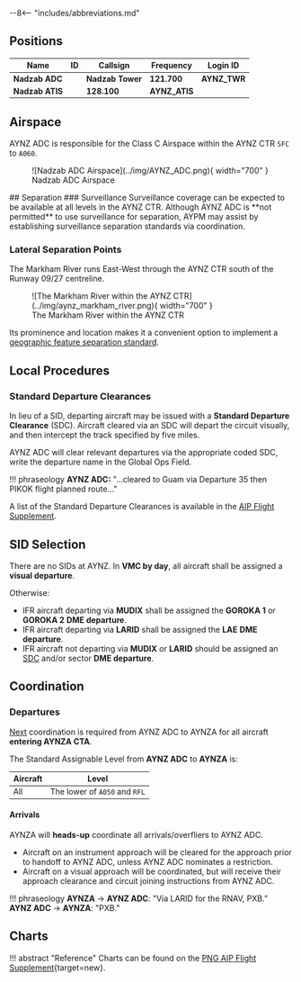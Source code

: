 --8<-- "includes/abbreviations.md"

## Positions

| Name | ID | Callsign | Frequency | Login ID |
| ---- | --- | ------- | --------- | -------- |
| **Nadzab ADC**  |	| **Nadzab Tower**	| **121.700** | **AYNZ_TWR** | 
| **Nadzab ATIS** | | **128.100** | **AYNZ_ATIS** | 

## Airspace
AYNZ ADC is responsible for the Class C Airspace within the AYNZ CTR `SFC` to `A060`.

<figure markdown>
![Nadzab ADC Airspace](../img/AYNZ_ADC.png){ width="700" }
    <figcaption>Nadzab ADC Airspace</figcaption>
</figure>
<!---
## Maneuvering Area
### Responsibility
### Standard Taxi Routes
### Taxiway Restrictions--->
## Separation
### Surveillance
Surveillance coverage can be expected to be available at all levels in the AYNZ CTR. Although AYNZ ADC is **not permitted** to use surveillance for separation, AYPM may assist by establishing surveillance separation standards via coordination.

### Lateral Separation Points
The Markham River runs East-West through the AYNZ CTR south of the Runway 09/27 centreline.

<figure markdown>
![The Markham River within the AYNZ CTR](../img/aynz_markham_river.png){ width="700" }
    <figcaption>The Markham River within the AYNZ CTR</figcaption>
</figure>

Its prominence and location makes it a convenient option to implement a [geographic feature separation standard](../../../separation-standards/visual/#geographic-features).

## Local Procedures
### Standard Departure Clearances
In lieu of a SID, departing aircraft may be issued with a **Standard Departure Clearance** (SDC). Aircraft cleared via an SDC will depart the circuit visually, and then intercept the track specified by five miles. 

AYNZ ADC will clear relevant departures via the appropriate coded SDC, write the departure name in the Global Ops Field.

!!! phraseology
    **AYNZ ADC:** "...cleared to Guam via Departure 35 then PIKOK flight planned route..." 

A list of the Standard Departure Clearances is available in the [AIP Flight Supplement](#charts).

<!---## VFR Operations 
## Helicopter Operations
## Runway Modes
### Runway Selection
### Special Runway Operations
### Circuits -->

## SID Selection
There are no SIDs at AYNZ. In **VMC by day**, all aircraft shall be assigned a **visual departure**. 

Otherwise:
- IFR aircraft departing via **MUDIX** shall be assigned the **GOROKA 1** or **GOROKA 2** **DME departure**.
- IFR aircraft departing via **LARID** shall be assigned the **LAE** **DME departure**.
- IFR aircraft not departing via **MUDIX** or **LARID** should be assigned an [SDC](#standard-departure-clearances) and/or sector **DME departure**.

<!--- ## ATIS --->

## Coordination
### Departures
[Next](../../../controller-skills/coordination.md#next) coordination is required from AYNZ ADC to AYNZA for all aircraft **entering AYNZA CTA**.

The Standard Assignable Level from **AYNZ ADC** to **AYNZA** is:

| Aircraft | Level |
| -------- | ----- |
| All | The lower of `A050` and `RFL` |
   
#### Arrivals
AYNZA will **heads-up** coordinate all arrivals/overfliers to AYNZ ADC.

- Aircraft on an instrument approach will be cleared for the approach prior to handoff to AYNZ ADC, unless AYNZ ADC nominates a restriction.
- Aircraft on a visual approach will be coordinated, but will receive their approach clearance and circuit joining instructions from AYNZ ADC.

!!! phraseology
    <span class="hotline">**AYNZA** -> **AYNZ ADC**</span>: "Via LARID for the RNAV, PXB.”  
    <span class="hotline">**AYNZ ADC** -> **AYNZA**</span>: "PXB." 


## Charts
!!! abstract "Reference"
    Charts can be found on the [PNG AIP Flight Supplement](https://www.niuskypacific.com.pg/aip-flight-supplements/){target=new}.
